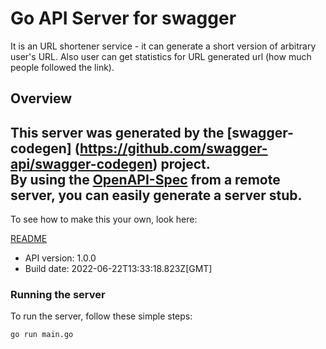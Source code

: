 # Go API Server for swagger

It is an URL shortener service - it can generate a short version of arbitrary user's URL. Also user can get statistics for URL generated url (how much people followed the link).

## Overview
This server was generated by the [swagger-codegen]
(https://github.com/swagger-api/swagger-codegen) project.  
By using the [OpenAPI-Spec](https://github.com/OAI/OpenAPI-Specification) from a remote server, you can easily generate a server stub.  
-

To see how to make this your own, look here:

[README](https://github.com/swagger-api/swagger-codegen/blob/master/README.md)

- API version: 1.0.0
- Build date: 2022-06-22T13:33:18.823Z[GMT]


### Running the server
To run the server, follow these simple steps:

```
go run main.go
```

